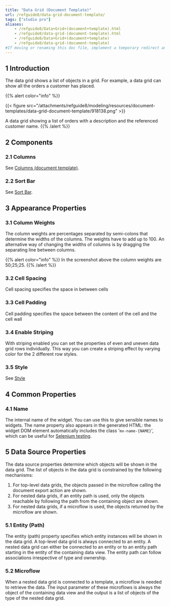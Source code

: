 ```yaml
---
title: "Data Grid (Document Template)"
url: /refguide8/data-grid-document-template/
tags: ["studio pro"]
aliases:
    - /refguide8/Data+Grid+(document+template).html
    - /refguide8/data-grid-(document-template).html
    - /refguide8/Data+Grid+(document+template)
    - /refguide8/data-grid-(document-template)
#If moving or renaming this doc file, implement a temporary redirect and let the respective team know they should update the URL in the product. See Mapping to Products for more details.
---
```


## 1 Introduction

The data grid shows a list of objects in a grid. For example, a data grid can show all the orders a customer has placed.

{{% alert color="info" %}}

{{< figure src="/attachments/refguide8/modeling/resources/document-templates/data-grid-document-template/918138.png" >}}

A data grid showing a list of orders with a description and the referenced customer name.
{{% /alert %}}

## 2 Components

### 2.1 Columns

See [Columns (document template)](/refguide8/columns-document-template/).

### 2.2 Sort Bar

See [Sort Bar](/refguide8/sort-bar/).

## 3 Appearance Properties

### 3.1 Column Weights

The column weights are percentages separated by semi-colons that determine the widths of the columns. The weights have to add up to 100\. An alternative way of changing the widths of columns is by dragging the separating line between columns.

{{% alert color="info" %}}
In the screenshot above the column weights are 50;25;25.
{{% /alert %}}

### 3.2 Cell Spacing

Cell spacing specifies the space in between cells

### 3.3 Cell Padding

Cell padding specifies the space between the content of the cell and the cell wall

### 3.4 Enable Striping

With striping enabled you can set the properties of even and uneven data grid rows individually. This way you can create a striping effect by varying color for the 2 different row styles.

### 3.5 Style

See [Style](/refguide8/style/)

## 4 Common Properties

### 4.1 Name

The internal name of the widget. You can use this to give sensible names to widgets. The name property also appears in the generated HTML: the widget DOM element automatically includes the class '`mx-name-{NAME}`', which can be useful for [Selenium testing](/howto8/integration/selenium-support/).

## 5 Data Source Properties

The data source properties determine which objects will be shown in the data grid. The list of objects in the data grid is constrained by the following mechanisms:

1. For top-level data grids, the objects passed in the microflow calling the document export action are shown.
2. For nested data grids, if an entity path is used, only the objects reachable by following the path from the containing object are shown.
3. For nested data grids, if a microflow is used, the objects returned by the microflow are shown.

### 5.1 Entity (Path)

The entity (path) property specifies which entity instances will be shown in the data grid. A top-level data grid is always connected to an entity. A nested data grid can either be connected to an entity or to an entity path starting in the entity of the containing data view. The entity path can follow associations irrespective of type and ownership.

### 5.2 Microflow

When a nested data grid is connected to a template, a microflow is needed to retrieve the data. The input parameter of these microflows is always the object of the containing data view and the output is a list of objects of the type of the nested data grid.
